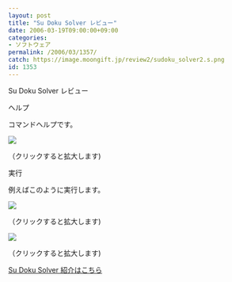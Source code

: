 ```yaml
---
layout: post
title: "Su Doku Solver レビュー"
date: 2006-03-19T09:00:00+09:00
categories:
- ソフトウェア
permalink: /2006/03/1357/
catch: https://image.moongift.jp/review2/sudoku_solver2.s.png
id: 1353
---
```

Su Doku Solver レビュー  
<!--more-->

ヘルプ

  

コマンドヘルプです。

  

[![](https://image.moongift.jp/review2/sudoku_solver1.s.png)](https://image.moongift.jp/review2/sudoku_solver1.png)  
  
（クリックすると拡大します)

  

実行

  

例えばこのように実行します。

  

[![](https://image.moongift.jp/review2/sudoku_solver2.s.png)](https://image.moongift.jp/review2/sudoku_solver2.png)  
  
（クリックすると拡大します)

  

[![](https://image.moongift.jp/review2/sudoku_solver3.s.png)](https://image.moongift.jp/review2/sudoku_solver3.png)  
  
（クリックすると拡大します)

  

[Su Doku Solver 紹介はこちら](http://oss.moongift.jp/intro/i-1345.html)

